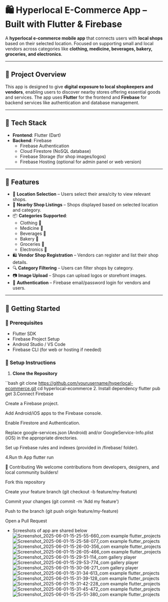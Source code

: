 # 🛍️ Hyperlocal E-Commerce App – Built with Flutter & Firebase

A **hyperlocal e-commerce mobile app** that connects users with **local shops** based on their selected location. Focused on supporting small and local vendors across categories like **clothing, medicine, beverages, bakery, groceries, and electronics**.

---

## 🌟 Project Overview

This app is designed to give **digital exposure to local shopkeepers and vendors**, enabling users to discover nearby stores offering essential goods and services. The app uses **Flutter** for the frontend and **Firebase** for backend services like authentication and database management.

---

## 🧰 Tech Stack

- **Frontend**: Flutter (Dart)
- **Backend**: Firebase
  - Firebase Authentication
  - Cloud Firestore (NoSQL database)
  - Firebase Storage (for shop images/logos)
  - Firebase Hosting (optional for admin panel or web version)

---

## 📱 Features

- 📍 **Location Selection** – Users select their area/city to view relevant shops.
- 🏪 **Nearby Shop Listings** – Shops displayed based on selected location and category.
- 📦 **Categories Supported**:
  - Clothing 👕
  - Medicine 💊
  - Beverages 🥤
  - Bakery 🍞
  - Groceries 🥦
  - Electronics 📱
- 🛍️ **Vendor Shop Registration** – Vendors can register and list their shop details.
- 🔍 **Category Filtering** – Users can filter shops by category.
- 📷 **Image Upload** – Shops can upload logos or storefront images.
- 🔐 **Authentication** – Firebase email/password login for vendors and users.

---

## 🚀 Getting Started

### 🔧 Prerequisites

- Flutter SDK
- Firebase Project Setup
- Android Studio / VS Code
- Firebase CLI (for web or hosting if needed)

### 🔌 Setup Instructions

1. **Clone the Repository**

``bash
git clone https://github.com/yourusername/hyperlocal-ecommerce.git
cd hyperlocal-ecommerce
2. Install dependency 
flutter pub get
3.Connect Firebase

Create a Firebase project.

Add Android/iOS apps to the Firebase console.

Enable Firestore and Authentication.

Replace google-services.json (Android) and/or GoogleService-Info.plist (iOS) in the appropriate directories.

Set up Firebase rules and indexes (provided in /firebase/ folder).

4.Run th App
flutter run

🤝 Contributing
We welcome contributions from developers, designers, and local community builders!

Fork this repository

Create your feature branch (git checkout -b feature/my-feature)

Commit your changes (git commit -m 'Add my feature')

Push to the branch (git push origin feature/my-feature)

Open a Pull Request

* Screeshots of app are shared below
![Screenshot_2025-06-01-15-25-55-660_com example flutter_projects](https://github.com/user-attachments/assets/3e8eb474-0e0b-4c7b-8450-6c3cd365430c)
![Screenshot_2025-06-01-15-25-58-077_com example flutter_projects](https://github.com/user-attachments/assets/6c436150-3e17-4e4d-9bdd-27a7a0c7fefd)
![Screenshot_2025-06-01-15-26-00-356_com example flutter_projects](https://github.com/user-attachments/assets/0ab59136-58ad-4e61-afeb-2c2ce07a026d)
![Screenshot_2025-06-01-15-26-05-466_com example flutter_projects](https://github.com/user-attachments/assets/0b5834f4-5bca-4c49-9525-d6cc798a38d3)
![Screenshot_2025-06-01-15-29-51-114_com gallery player](https://github.com/user-attachments/assets/548ed08c-7841-4d7b-86a0-c3dae37e4e31)
![Screenshot_2025-06-01-15-29-53-774_com gallery player](https://github.com/user-attachments/assets/4659e379-cca6-47c0-90d9-195a4972a474)
![Screenshot_2025-06-01-15-30-06-271_com gallery player](https://github.com/user-attachments/assets/f71c9b28-61e6-4d42-a5a3-2f2ef914996b)
![Screenshot_2025-06-01-15-31-34-613_com example flutter_projects](https://github.com/user-attachments/assets/82426835-7227-4d76-85de-72714abb3ee2)
![Screenshot_2025-06-01-15-31-39-128_com example flutter_projects](https://github.com/user-attachments/assets/899fa7fe-8ef3-4d96-9770-787024601fc6)
![Screenshot_2025-06-01-15-31-42-228_com example flutter_projects](https://github.com/user-attachments/assets/35407580-1020-4339-bb81-b1e31f9d8688)
![Screenshot_2025-06-01-15-31-45-472_com example flutter_projects](https://github.com/user-attachments/assets/8e740614-cd15-4e09-ae09-6ceba16a2acb)
![Screenshot_2025-06-01-15-25-51-380_com example flutter_projects](https://github.com/user-attachments/assets/10f0f20d-8d04-486d-8239-0676e8494dfb)

